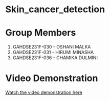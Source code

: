 
# Skin_cancer_detection

# Group Members

1. GAHDSE231F-030 - OSHANI MALKA
2. GAHDSE231F-031 - HIRUMI MINASHA
3. GAHDSE231F-036 - CHAMIKA DULMINI

# Video Demonstration

[Watch the video demonstration here](https://youtu.be/qWmVQNeUMnc?si=7rxi-i6QehX785Bv)
